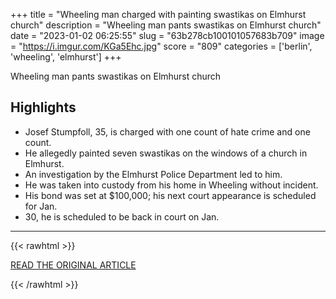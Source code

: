 +++
title = "Wheeling man charged with painting swastikas on Elmhurst church"
description = "Wheeling man pants swastikas on Elmhurst church"
date = "2023-01-02 06:25:55"
slug = "63b278cb100101057683b709"
image = "https://i.imgur.com/KGa5Ehc.jpg"
score = "809"
categories = ['berlin', 'wheeling', 'elmhurst']
+++

Wheeling man pants swastikas on Elmhurst church

## Highlights

- Josef Stumpfoll, 35, is charged with one count of hate crime and one count.
- He allegedly painted seven swastikas on the windows of a church in Elmhurst.
- An investigation by the Elmhurst Police Department led to him.
- He was taken into custody from his home in Wheeling without incident.
- His bond was set at $100,000; his next court appearance is scheduled for Jan.
- 30, he is scheduled to be back in court on Jan.

---

{{< rawhtml >}}
  <p class="article-category">
    <a target="_blank" href="https://www.cbsnews.com/chicago/news/elmhurst-church-hate-crime/">READ THE ORIGINAL ARTICLE</a>
  </p>
{{< /rawhtml >}}
